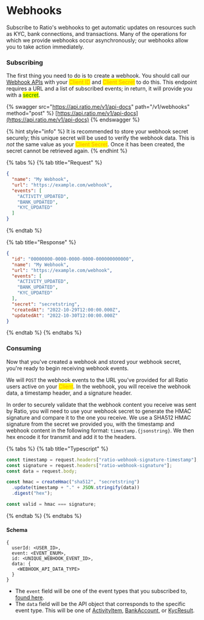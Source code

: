 # Webhooks

Subscribe to Ratio's webhooks to get automatic updates on resources such as KYC, bank connections, and transactions. Many of the operations for which we provide webhooks occur asynchronously; our webhooks allow you to take action immediately.

### Subscribing

The first thing you need to do is to create a webhook. You should call our [Webhook APIs](webhook-registrations.md) with your <mark style="color:orange;">Client ID</mark> and <mark style="color:orange;">Client Secret</mark> to do this. This endpoint requires a URL and a list of subscribed events; in return, it will provide you with a <mark style="color:green;">secret</mark>.&#x20;

{% swagger src="https://api.ratio.me/v1/api-docs" path="/v1/webhooks" method="post" %}
[https://api.ratio.me/v1/api-docs](https://api.ratio.me/v1/api-docs)
{% endswagger %}

{% hint style="info" %}
It is recommended to store your webhook secret securely; this unique secret will be used to verify the webhook data. This is _not_ the same value as your <mark style="color:orange;">Client Secret</mark>. Once it has been created, the secret cannot be retrieved again.
{% endhint %}

{% tabs %}
{% tab title="Request" %}
```json
{
  "name": "My Webhook",
  "url": "https://example.com/webhook",
  "events": [
    "ACTIVITY_UPDATED",
    "BANK_UPDATED",
    "KYC_UPDATED"
  ]
}
```
{% endtab %}

{% tab title="Response" %}
```json
{
  "id": "00000000-0000-0000-0000-000000000000",
  "name": "My Webhook",
  "url": "https://example.com/webhook",
  "events": [
    "ACTIVITY_UPDATED",
    "BANK_UPDATED",
    "KYC_UPDATED"
  ],
  "secret": "secretstring",
  "createdAt": "2022-10-29T12:00:00.000Z",
  "updatedAt": "2022-10-30T12:00:00.000Z"
}
```
{% endtab %}
{% endtabs %}

### Consuming

Now that you've created a webhook and stored your webhook secret, you're ready to begin receiving webhook events.

We will `POST` the webhook events to the URL you've provided for all Ratio users active on your <mark style="color:orange;">Client</mark>. In the webhook, you will receive the webhook data, a timestamp header, and a signature header.

In order to securely validate that the webhook content you receive was sent by Ratio, you will need to use your webhook secret to generate the HMAC signature and compare it to the one you receive. We use a SHA512 HMAC signature from the secret we provided you, with the timestamp and webhook content in the following format: `timestamp.{jsonstring}`. We then hex encode it for transmit and add it to the headers.

{% tabs %}
{% tab title="Typescript" %}
```typescript
const timestamp = request.headers["ratio-webhook-signature-timestamp"];
const signature = request.headers["ratio-webhook-signature"];
const data = request.body;

const hmac = createHmac("sha512", "secretstring")
  .update(timestamp + "." + JSON.stringify(data))
  .digest("hex");

const valid = hmac === signature;
```
{% endtab %}
{% endtabs %}

#### Schema

```
{
  userId: <USER_ID>,
  event: <EVENT_ENUM>,
  id: <UNIQUE_WEBHOOK_EVENT_ID>,
  data: {
    <WEBHOOK_API_DATA_TYPE>
  }
}
```

* The `event` field will be one of the event types that you subscribed to, [found here](../types-glossary.md#webhookevent).
* The `data` field will be the API object that corresponds to the specific event type. This will be one of [ActivityItem](../types-glossary.md#activityitem), [BankAccount](../types-glossary.md#bankaccount), or [KycResult](../types-glossary.md#kycresult).
